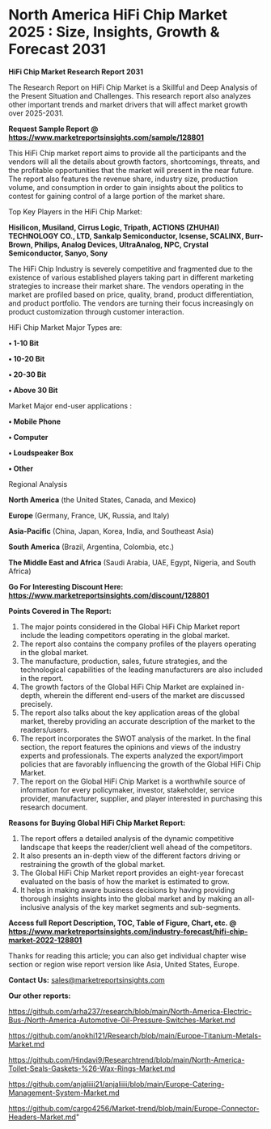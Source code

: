 # North America HiFi Chip Market 2025 : Size, Insights, Growth & Forecast 2031

<strong>HiFi Chip Market Research Report 2031</strong>

The Research Report on HiFi Chip Market is a Skillful and Deep Analysis of the Present Situation and Challenges. This research report also analyzes other important trends and market drivers that will affect market growth over 2025-2031.

<strong>Request Sample Report @ <a href=https://www.marketreportsinsights.com/sample/128801>https://www.marketreportsinsights.com/sample/128801</a></strong>

This HiFi Chip market report aims to provide all the participants and the vendors will all the details about growth factors, shortcomings, threats, and the profitable opportunities that the market will present in the near future. The report also features the revenue share, industry size, production volume, and consumption in order to gain insights about the politics to contest for gaining control of a large portion of the market share.

Top Key Players in the HiFi Chip Market:

<strong>Hisilicon, Musiland, Cirrus Logic, Tripath, ACTIONS (ZHUHAI) TECHNOLOGY CO., LTD, Sankalp Semiconductor, Icsense, SCALINX, Burr-Brown, Philips, Analog Devices, UltraAnalog, NPC, Crystal Semiconductor, Sanyo, Sony</strong>

The HiFi Chip Industry is severely competitive and fragmented due to the existence of various established players taking part in different marketing strategies to increase their market share. The vendors operating in the market are profiled based on price, quality, brand, product differentiation, and product portfolio. The vendors are turning their focus increasingly on product customization through customer interaction.

HiFi Chip Market Major Types are:

<strong>• 1-10 Bit

• 10-20 Bit

• 20-30 Bit

• Above 30 Bit</strong>

Market Major end-user applications :

<strong>• Mobile Phone

• Computer

• Loudspeaker Box

• Other</strong>

Regional Analysis

</u><strong><b>North America</b></strong> (the United States, Canada, and Mexico)

<strong><b>Europe </b></strong>(Germany, France, UK, Russia, and Italy)

<strong><b>Asia-Pacific</b></strong> (China, Japan, Korea, India, and Southeast Asia)

<strong><b>South America</b></strong> (Brazil, Argentina, Colombia, etc.)

<strong><b>The Middle East and Africa</b></strong> (Saudi Arabia, UAE, Egypt, Nigeria, and South Africa)

<strong>Go For Interesting Discount Here: <a href=https://www.marketreportsinsights.com/discount/128801>https://www.marketreportsinsights.com/discount/128801</a></strong>

<strong>Points Covered in The Report:</strong>
<ol>
  <li>The major points considered in the Global HiFi Chip Market report include the leading competitors operating in the global market.</li>
  <li>The report also contains the company profiles of the players operating in the global market.</li>
  <li>The manufacture, production, sales, future strategies, and the technological capabilities of the leading manufacturers are also included in the report.</li>
  <li>The growth factors of the Global HiFi Chip Market are explained in-depth, wherein the different end-users of the market are discussed precisely.</li>
  <li>The report also talks about the key application areas of the global market, thereby providing an accurate description of the market to the readers/users.</li>
  <li>The report incorporates the SWOT analysis of the market. In the final section, the report features the opinions and views of the industry experts and professionals. The experts analyzed the export/import policies that are favorably influencing the growth of the Global HiFi Chip Market.</li>
  <li>The report on the Global HiFi Chip Market is a worthwhile source of information for every policymaker, investor, stakeholder, service provider, manufacturer, supplier, and player interested in purchasing this research document.</li>
</ol>
<strong>Reasons for Buying Global HiFi Chip Market Report:</strong>

<ol>
  <li>The report offers a detailed analysis of the dynamic competitive landscape that keeps the reader/client well ahead of the competitors.</li>
  <li>It also presents an in-depth view of the different factors driving or restraining the growth of the global market.</li>
  <li>The Global HiFi Chip Market report provides an eight-year forecast evaluated on the basis of how the market is estimated to grow.</li>
  <li>It helps in making aware business decisions by having providing thorough insights insights into the global market and by making an all-inclusive analysis of the key market segments and sub-segments.</li>
</ol>
<strong>Access full Report Description, TOC, Table of Figure, Chart, etc. @ <a href=https://www.marketreportsinsights.com/industry-forecast/hifi-chip-market-2022-128801>https://www.marketreportsinsights.com/industry-forecast/hifi-chip-market-2022-128801</a></strong>


Thanks for reading this article; you can also get individual chapter wise section or region wise report version like Asia, United States, Europe.

<strong>Contact Us:</strong>
sales@marketreportsinsights.com

<strong>Our other reports:</strong>

<a href=https://github.com/arha237/research/blob/main/North-America-Electric-Bus-/North-America-Automotive-Oil-Pressure-Switches-Market.md>https://github.com/arha237/research/blob/main/North-America-Electric-Bus-/North-America-Automotive-Oil-Pressure-Switches-Market.md</a>

<a href=https://github.com/anokhi121/Research/blob/main/Europe-Titanium-Metals-Market.md>https://github.com/anokhi121/Research/blob/main/Europe-Titanium-Metals-Market.md</a>

<a href=https://github.com/Hindavi9/Researchtrend/blob/main/North-America-Toilet-Seals-Gaskets-%26-Wax-Rings-Market.md>https://github.com/Hindavi9/Researchtrend/blob/main/North-America-Toilet-Seals-Gaskets-%26-Wax-Rings-Market.md</a>

<a href=https://github.com/anjaliiii21/anjaliiii/blob/main/Europe-Catering-Management-System-Market.md>https://github.com/anjaliiii21/anjaliiii/blob/main/Europe-Catering-Management-System-Market.md</a>

<a href=https://github.com/cargo4256/Market-trend/blob/main/Europe-Connector-Headers-Market.md>https://github.com/cargo4256/Market-trend/blob/main/Europe-Connector-Headers-Market.md</a>"
